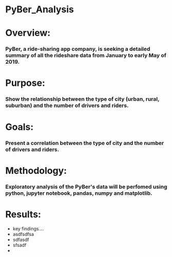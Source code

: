 # PyBer_Analysis

# Overview:
### PyBer, a ride-sharing app company, is seeking a detailed summary of all the rideshare data from January to early May of 2019.

# Purpose:
### Show the relationship between the type of city (urban, rural, suburban) and the number of drivers and riders.

# Goals:
### Present a correlation between the type of city and the number of drivers and riders.

# Methodology:
### Exploratory analysis of the PyBer's data will be perfomed using python, jupyter notebook, pandas, numpy and matplotlib.  

# Results:
- key findings....
- asdfsdfsa
- sdfasdf
- sfsadf
- 

